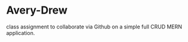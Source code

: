 # Avery-Drew
<p>class assignment to collaborate via Github on a simple full CRUD MERN application.</p>
